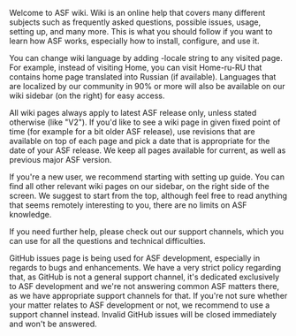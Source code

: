 Welcome to ASF wiki. Wiki is an online help that covers many different subjects such as frequently asked questions, possible issues, usage, setting up, and many more. This is what you should follow if you want to learn how ASF works, especially how to install, configure, and use it.

You can change wiki language by adding -locale string to any visited page. For example, instead of visiting Home, you can visit Home-ru-RU that contains home page translated into Russian (if available). Languages that are localized by our community in 90% or more will also be available on our wiki sidebar (on the right) for easy access.

All wiki pages always apply to latest ASF release only, unless stated otherwise (like "V2"). If you'd like to see a wiki page in given fixed point of time (for example for a bit older ASF release), use revisions that are available on top of each page and pick a date that is appropriate for the date of your ASF release. We keep all pages available for current, as well as previous major ASF version.

If you're a new user, we recommend starting with setting up guide. You can find all other relevant wiki pages on our sidebar, on the right side of the screen. We suggest to start from the top, although feel free to read anything that seems remotely interesting to you, there are no limits on ASF knowledge.

If you need further help, please check out our support channels, which you can use for all the questions and technical difficulties.

GitHub issues page is being used for ASF development, especially in regards to bugs and enhancements. We have a very strict policy regarding that, as GitHub is not a general support channel, it's dedicated exclusively to ASF development and we're not answering common ASF matters there, as we have appropriate support channels for that. If you're not sure whether your matter relates to ASF development or not, we recommend to use a support channel instead. Invalid GitHub issues will be closed immediately and won't be answered.